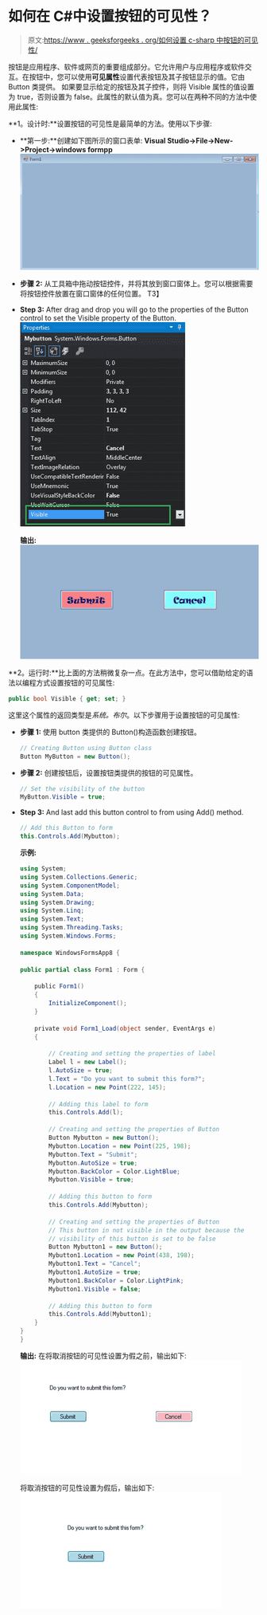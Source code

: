 # 如何在 C#中设置按钮的可见性？

> 原文:[https://www . geeksforgeeks . org/如何设置 c-sharp 中按钮的可见性/](https://www.geeksforgeeks.org/how-to-set-the-visibility-of-the-button-in-c-sharp/)

按钮是应用程序、软件或网页的重要组成部分。它允许用户与应用程序或软件交互。在按钮中，您可以使用**可见属性**设置代表按钮及其子按钮显示的值。它由 Button 类提供。
如果要显示给定的按钮及其子控件，则将 Visible 属性的值设置为 true，否则设置为 false。此属性的默认值为真。您可以在两种不同的方法中使用此属性:

**1。设计时:**设置按钮的可见性是最简单的方法。使用以下步骤:

*   **第一步:**创建如下图所示的窗口表单:
    **Visual Studio->File->New->Project->windows formpp**
    ![](img/9889dfd1d09174ca813cf58170ab9cc8.png)
*   **步骤 2:** 从工具箱中拖动按钮控件，并将其放到窗口窗体上。您可以根据需要将按钮控件放置在窗口窗体的任何位置。
    T3】
*   **Step 3:** After drag and drop you will go to the properties of the Button control to set the Visible property of the Button.
    ![](img/44cdcc7f3aa80af3795e648a01876bcc.png)

    **输出:**
    ![](img/ff3240db4c200ca4dbcf871b163a5d5e.png)

**2。运行时:**比上面的方法稍微复杂一点。在此方法中，您可以借助给定的语法以编程方式设置按钮的可见属性:

```cs
public bool Visible { get; set; }
```

这里这个属性的返回类型是*系统。布尔*。以下步骤用于设置按钮的可见属性:

*   **步骤 1:** 使用 button 类提供的 Button()构造函数创建按钮。

    ```cs
    // Creating Button using Button class
    Button MyButton = new Button();

    ```

*   **步骤 2:** 创建按钮后，设置按钮类提供的按钮的可见属性。

    ```cs
    // Set the visibility of the button
    MyButton.Visible = true;

    ```

*   **Step 3:** And last add this button control to from using Add() method.

    ```cs
    // Add this Button to form
    this.Controls.Add(Mybutton);

    ```

    **示例:**

    ```cs
    using System;
    using System.Collections.Generic;
    using System.ComponentModel;
    using System.Data;
    using System.Drawing;
    using System.Linq;
    using System.Text;
    using System.Threading.Tasks;
    using System.Windows.Forms;

    namespace WindowsFormsApp8 {

    public partial class Form1 : Form {

        public Form1()
        {
            InitializeComponent();
        }

        private void Form1_Load(object sender, EventArgs e)
        {

            // Creating and setting the properties of label
            Label l = new Label();
            l.AutoSize = true;
            l.Text = "Do you want to submit this form?";
            l.Location = new Point(222, 145);

            // Adding this label to form
            this.Controls.Add(l);

            // Creating and setting the properties of Button
            Button Mybutton = new Button();
            Mybutton.Location = new Point(225, 198);
            Mybutton.Text = "Submit";
            Mybutton.AutoSize = true;
            Mybutton.BackColor = Color.LightBlue;
            Mybutton.Visible = true;

            // Adding this button to form
            this.Controls.Add(Mybutton);

            // Creating and setting the properties of Button
            // This button in not visible in the output because the
            // visibility of this button is set to be false
            Button Mybutton1 = new Button();
            Mybutton1.Location = new Point(438, 198);
            Mybutton1.Text = "Cancel";
            Mybutton1.AutoSize = true;
            Mybutton1.BackColor = Color.LightPink;
            Mybutton1.Visible = false;

            // Adding this button to form
            this.Controls.Add(Mybutton1);
        }
    }
    }
    ```

    **输出:**
    在将取消按钮的可见性设置为假之前，输出如下:
    ![](img/9d8ee370508c964a783310e27f30fba1.png)

    将取消按钮的可见性设置为假后，输出如下:
    ![](img/52afce37d31b6ae9dba0cb60763f84a2.png)